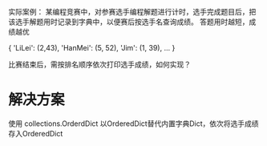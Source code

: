 实际案例： 某编程竞赛中，对参赛选手编程解题进行计时，选手完成题目后，把该选手解题用时记录到字典中，以便赛后按选手名查询成绩。
答题用时越短，成绩越优

{
  'LiLei': (2,43),
  'HanMei': (5, 52),
  'Jim': (1, 39),
  ... 
}

比赛结束后，需按排名顺序依次打印选手成绩，如何实现？


# 解决方案

使用 collections.OrderdDict
以OrderedDict替代内置字典Dict，依次将选手成绩存入OrderedDict